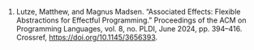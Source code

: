 1. Lutze, Matthew, and Magnus Madsen. “Associated Effects: Flexible Abstractions for Effectful Programming.” Proceedings of the ACM on Programming Languages, vol. 8, no. PLDI, June 2024, pp. 394–416. Crossref, <https://doi.org/10.1145/3656393>.
